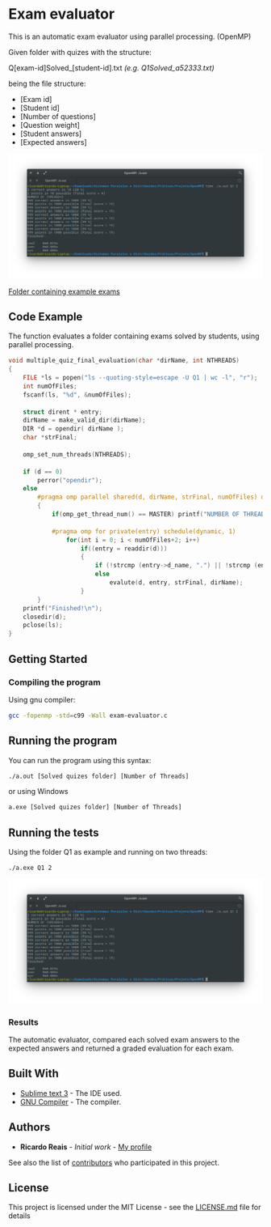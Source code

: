 # Exam evaluator

This is an automatic exam evaluator using parallel processing. (OpenMP)

Given folder with quizes with the structure:

Q[exam-id]Solved_[student-id].txt  *(e.g. Q1Solved_a52333.txt)*

being the file structure:

* [Exam id]
* [Student id]
* [Number of questions]
* [Question weight]
* [Student answers]
* [Expected answers]

![screenshot 1](https://github.com/ricardoreais/exam-evaluator/blob/master/examples/test1.png "Test 1")

[Folder containing example exams](https://github.com/ricardoreais/exam-evaluator/tree/master/Q1)

## Code Example

The function evaluates a folder containing exams solved by students, using parallel processing.

```C
void multiple_quiz_final_evaluation(char *dirName, int NTHREADS)
{
	FILE *ls = popen("ls --quoting-style=escape -U Q1 | wc -l", "r");
	int numOfFiles;
	fscanf(ls, "%d", &numOfFiles);

    struct dirent * entry;
    dirName = make_valid_dir(dirName);
    DIR *d = opendir( dirName );
    char *strFinal;

    omp_set_num_threads(NTHREADS);

    if (d == 0)
        perror("opendir");
    else
    	#pragma omp parallel shared(d, dirName, strFinal, numOfFiles) default(none) 
    	{
    		if(omp_get_thread_num() == MASTER) printf("NUMBER OF THREADS=%d\n", omp_get_num_threads());

    		#pragma omp for private(entry) schedule(dynamic, 1)
		    	for(int i = 0; i < numOfFiles+2; i++)
					if((entry = readdir(d)))
					{
				    	if (!strcmp (entry->d_name, ".") || !strcmp (entry->d_name, ".."));
				    	else
				        	evalute(d, entry, strFinal, dirName);
				    }
	    }	
	printf("Finished!\n");
    closedir(d);
    pclose(ls);
}
```

## Getting Started
### Compiling the program

Using gnu compiler:

```sh 
gcc -fopenmp -std=c99 -Wall exam-evaluator.c
```

## Running the program

You can run the program using this syntax:

```sh
./a.out [Solved quizes folder] [Number of Threads]
```

or using Windows

```sh
a.exe [Solved quizes folder] [Number of Threads]
```

## Running the tests

Using the folder Q1 as example and running on two threads:

```sh
./a.exe Q1 2
```
![screenshot 1](https://github.com/ricardoreais/exam-evaluator/blob/master/examples/test1.png "Test 1")

### Results

The automatic evaluator, compared each solved exam answers to the expected answers and returned a graded evaluation for each exam.

## Built With

* [Sublime text 3](https://www.sublimetext.com/) - The IDE used.
* [GNU Compiler](https://gcc.gnu.org/) - The compiler.

## Authors

* **Ricardo Reais** - *Initial work* - [My profile](https://github.com/ricardoreais)

See also the list of [contributors](https://github.com/ricardoreais/colored-lines/contributors) who participated in this project.

## License

This project is licensed under the MIT License - see the [LICENSE.md](LICENSE) file for details
